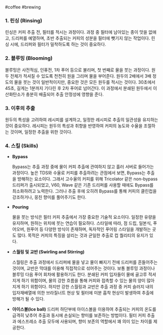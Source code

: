 #coffee 
#brewing 

### 1. 린싱 (Rinsing)

린싱은 커피 추출 전, 필터를 적시는 과정이다.
과정 중 필터에 남아있는 종이 맛을 없애고, 드리퍼를 예열하며,
초반 추출되는 커피의 성분을 필터에 뺏기지 않는 작업이다.
린싱 시에, 드리퍼와 필터가 밀착하도록 하는 것이 중요하다.

### 2. 블루밍 (Blooming)

블루밍은 사전적심, 인퓨전, 1차 푸어 등으로 불리며, 첫 번째로 물을 붓는 과정이다. 
원두 전체가 적셔질 수 있도록 천천히 원을 그리며 물을 부어준다. 
원두의 2배에서 3배 정도의 물을 붓는 것이 일반적이지만, 중요한 것은 모든 원두를 적시는 것이다. 
30초에서 45초, 길게는 1분까지 기다린 후 2차 푸어로 넘어간다. 
이 과정에서 분쇄된 원두에서 이산화탄소가 충분히 배출되어 추출 안정성에 영향을 준다.

### 3. 이후의 추출

원두의 특성을 고려하여 레시피를 설계하고, 
일정한 레시피로 추출의 일관성을 유지하는 것이 중요하다.
레시피는 원두의 특성과 취향을 반영하여 커피의 농도와 수율을 조절하는 것이며, 
일정한 추출을 위한 것이다.

### 4. 스킬 (Skills)

- **Bypass**

  Bypass는 추출 과정 중에 물이 커피 추출에 관여하지 않고 흘러 서버로 들어가는 과정이다. 
  높은 TDS와 수율로 커피를 추출하려는 관점에서 보면, Bypass는 추출을 방해하는 요소이다. 
  그래서 고수율의 커피를 위해 Tricolator 같은 non-bypass 드리퍼가 출시되었고, 
  V60, Wave 같은 기존 드리퍼를 사용할 때에도 Bypass를 최소화하려고 노력한다. 
  그러나 추출 후에 오히려 Bypass를 통해 커피의 클린컵을 강조하거나, 뭉친 향미를 풀어주기도 한다.


- **Pouring**
  
  물을 붓는 방식은 필터 커피 추출에서 가장 중요한 기술적 요소이다. 
  일정한 유량을 유지하며, 원하는 위치에 붓는 연습이 필요하다.
  스타일에 따라, 점 드립, 일본식, 푸어오버, 원푸어 등 다양한 방식이 존재하며,
  독자적인 푸어링 스타일을 개발하는 곳도 많다.
  목적은 커피의 특징을 살리는 것과 균일한 추출로 컵 퀄리티의 유지가 있다.
  
- **스월링 및 교반 (Swirling and Stirring)**

  스월링은 추출 과정에서 드리퍼에 물을 넣고 물이 빠지기 전에 드리퍼를 흔들어주는 것이며,
  교반은 막대를 이용해 직접적으로 섞어주는 것이다. 
  보통 블루밍 과정이나 블루밍 다음 푸어 회차에 활용하기도 한다. 
  분쇄된 커피 입자들이 물에 골고루 적셔지게 하기 위함이며, 
  물의 강한 흐름을 통해 커피와 접촉할 수 있는 물의 양이 많아지게 하기 위함이다. 
  하지만 강한 스월링과 교반은 추출 과정 중 커피 슬러지 내의 입자재배열에 의한
  브라질너트 현상 및 필터에 미분 흡착 현상이 발생하여 추출에 방해가 될 수 있다.


- **아이스볼(Ice ball)**
  드리퍼 하단부에 아이스볼을 이용하여 추출되는 커피의 온도를 급격히 낮추어
  추출과 동시에 손실되는 향미를 보존하는 방법이다. 
  필터 커피 추출과 에스프레소 추출 모두에 사용되며, 향미 보존의 역할에서 꽤 의미 있는 차이를 제공한다.